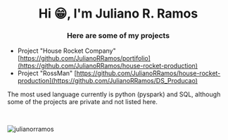 <h1 align="center">Hi 😁, I'm Juliano R. Ramos</h1>
<h3 align="center">Here are some of my projects</h3>


- Project "House Rocket Company" [https://github.com/JulianoRRamos/portifolio](https://github.com/JulianoRRamos/house-rocket-production)
- Project "RossMan" [https://github.com/JulianoRRamos/house-rocket-production](https://github.com/JulianoRRamos/DS_Producao)


<p>The most used language currently is python (pyspark) and SQL, although some of the projects are private and not listed here.</p>

<br>
<p><img align="center" src="https://github-readme-stats.vercel.app/api/top-langs?username=julianorramos&show_icons=true&locale=en&layout=compact" alt="julianorramos" /></p>
